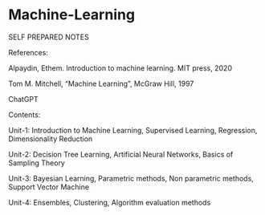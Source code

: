 # Machine-Learning
SELF PREPARED NOTES

References: 

Alpaydin, Ethem. Introduction to machine learning. MIT press, 2020

Tom M. Mitchell, “Machine Learning”, McGraw Hill, 1997

ChatGPT

Contents:

Unit-1: Introduction to Machine Learning, Supervised Learning, Regression, Dimensionality Reduction

Unit-2: Decision Tree Learning, Artificial Neural Networks, Basics of Sampling Theory

Unit-3: Bayesian Learning, Parametric methods, Non parametric methods, Support Vector Machine

Unit-4: Ensembles, Clustering, Algorithm evaluation methods
